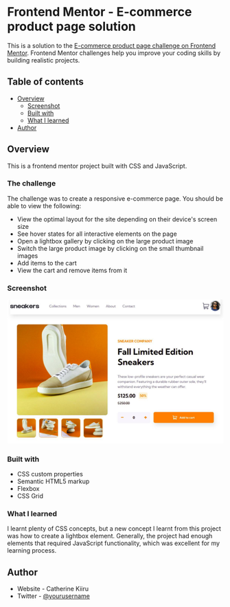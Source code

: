 # Frontend Mentor - E-commerce product page solution

This is a solution to the [E-commerce product page challenge on Frontend Mentor](https://www.frontendmentor.io/challenges/ecommerce-product-page-UPsZ9MJp6). Frontend Mentor challenges help you improve your coding skills by building realistic projects.

## Table of contents

- [Overview](#overview)
  - [Screenshot](#screenshot)
  - [Built with](#built-with)
  - [What I learned](#what-i-learned)
- [Author](#author)


## Overview
This is a frontend mentor project built with CSS and JavaScript. 

### The challenge

The challenge was to create a responsive e-commerce page. You should be able to view the following: 

- View the optimal layout for the site depending on their device's screen size
- See hover states for all interactive elements on the page
- Open a lightbox gallery by clicking on the large product image
- Switch the large product image by clicking on the small thumbnail images
- Add items to the cart
- View the cart and remove items from it

### Screenshot

![](./images/screenshot.jpg)

### Built with

- CSS custom properties
- Semantic HTML5 markup
- Flexbox
- CSS Grid

### What I learned
I learnt plenty of CSS concepts, but a new concept I learnt from this project was how to create a lightbox element. Generally, the project had enough elements that required JavaScript functionality, which was excellent for my learning process. 

## Author

- Website - Catherine Kiiru
- Twitter - [@yourusername](https://www.twitter.com/CatherineKiiru)
